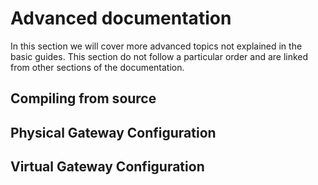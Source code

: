 # Advanced documentation

In this section we will cover more advanced topics not explained in
the basic guides. This section do not follow a particular order and are
linked from other sections of the documentation.

## Compiling from source

## Physical Gateway Configuration

## Virtual Gateway Configuration
